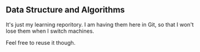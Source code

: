## Data Structure and Algorithms

It's just my learning reporitory. I am having them here in Git, so that I won't lose them when I switch machines.

Feel free to reuse it though.